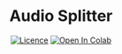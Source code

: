 <div align="center">

<h1>Audio Splitter</h1>

[![Licence](https://img.shields.io/badge/LICENSE-MIT-green.svg?style=for-the-badge)](https://raw.githubusercontent.com/filispeen/audiosplitter_whisper_headless/colab/LICENSE)
[![Open In Colab](https://img.shields.io/badge/Colab-F9AB00?style=for-the-badge&logo=googlecolab&color=525252)](https://colab.research.google.com/github/filispeen/audiosplitter_whisper_headless/blob/colab/Audio_Splitter.ipynb)
